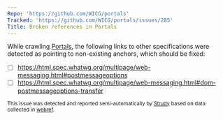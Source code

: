 ```yaml
---
Repo: 'https://github.com/WICG/portals'
Tracked: 'https://github.com/WICG/portals/issues/285'
Title: Broken references in Portals
---
```


While crawling [Portals](https://wicg.github.io/portals/), the following links to other specifications were detected as pointing to non-existing anchors, which should be fixed:
* [ ] https://html.spec.whatwg.org/multipage/web-messaging.html#postmessageoptions
* [ ] https://html.spec.whatwg.org/multipage/web-messaging.html#dom-postmessageoptions-transfer

<sub>This issue was detected and reported semi-automatically by [Strudy](https://github.com/w3c/strudy/) based on data collected in [webref](https://github.com/w3c/webref/).</sub>
